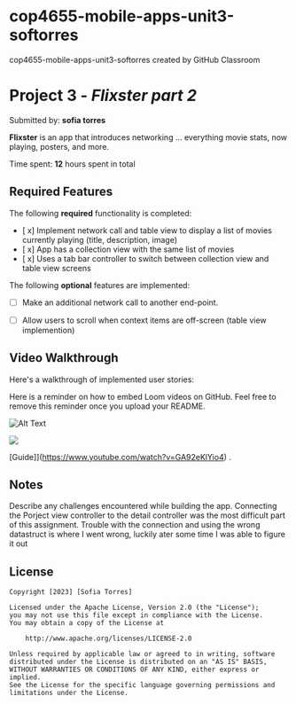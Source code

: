 # cop4655-mobile-apps-unit3-softorres
cop4655-mobile-apps-unit3-softorres created by GitHub Classroom

# Project 3 - *Flixster part 2*

Submitted by: **sofia torres**

**Flixster** is an app that introduces networking ... everything movie stats, now playing, posters, and more.

Time spent: **12** hours spent in total

## Required Features

The following **required** functionality is completed:

- [ x] Implement network call and table view to display a list of movies currently playing (title, description, image)
- [ x] App has a collection view with the same list of movies
- [ x] Uses a tab bar controller to switch between collection view and table view screens
 
The following **optional** features are implemented:

- [ ] Make an additional network call to another end-point.	
- [ ] Allow users to scroll when context items are off-screen (table view implemention)



## Video Walkthrough

Here's a walkthrough of implemented user stories:

Here is a reminder on how to embed Loom videos on GitHub. Feel free to remove this reminder once you upload your README. 

![Alt Text](https://submissions.us-east-1.linodeobjects.com/ios102/YCkowv4f.gif)

<div>
    <a href="https://www.loom.com/share/2bf83024616a4725a3afb76e18a2b688"></a>
    <a href="https://www.loom.com/share/2bf83024616a4725a3afb76e18a2b688">
      <img style="max-width:300px;" src="https://cdn.loom.com/sessions/thumbnails/2bf83024616a4725a3afb76e18a2b688-with-play.gif">
    </a>
  </div>

[Guide]](https://www.youtube.com/watch?v=GA92eKlYio4) .

## Notes

Describe any challenges encountered while building the app.
Connecting the Porject view controller to the detail controller was the most difficult part of this assignment. Trouble with the connection and using the wrong
datastruct is where I went wrong, luckily ater some time I was able to figure it out

## License

    Copyright [2023] [Sofia Torres]

    Licensed under the Apache License, Version 2.0 (the "License");
    you may not use this file except in compliance with the License.
    You may obtain a copy of the License at

        http://www.apache.org/licenses/LICENSE-2.0

    Unless required by applicable law or agreed to in writing, software
    distributed under the License is distributed on an "AS IS" BASIS,
    WITHOUT WARRANTIES OR CONDITIONS OF ANY KIND, either express or implied.
    See the License for the specific language governing permissions and
    limitations under the License.
